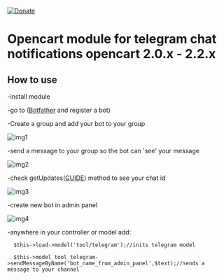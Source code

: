 [![Donate](https://img.shields.io/badge/Donate-PayPal-green.svg)](https://www.paypal.com/donate?hosted_button_id=KDM95GGFW2DSS&source=url)


# Opencart module for  telegram chat notifications opencart 2.0.x - 2.2.x

## How to use 

-install module

-go to ([Botfather](https://telegram.me//botfather "@botfather") and register a bot)

-Create a group and add your bot to your group 

![img1](https://image.prntscr.com/image/0VU1klGhSdacgS5-T_xIMg.png)


-send a message to your group so the bot can 'see' your message

![img2](https://image.prntscr.com/image/4poPwqL4T4C2jUNH9tg7FA.png)

-check getUpdates([GUIDE](https://stackoverflow.com/questions/32423837/telegram-bot-how-to-get-a-group-chat-id)) method to see your chat id

![img3](https://image.prntscr.com/image/LW3E_G9iRUiJvbhqkWOWVQ.png)

-create new bot in admin panel

![img4](https://image.prntscr.com/image/4DA4JuMRRK_PCyOELTNHJQ.png)

-anywhere in your controller or model add:

````  
  $this->load->model('tool/telegram');//inits telegram model

  $this->model_tool_telegram->sendMessageByName('bot_name_from_admin_panel',$text);//sends a message to your channel 
````

